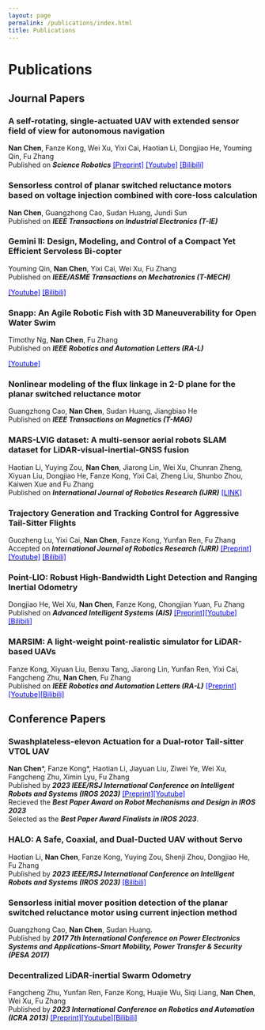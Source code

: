```yaml
---
layout: page
permalink: /publications/index.html
title: Publications
---
```


# Publications

## Journal Papers

### A self-rotating, single-actuated UAV with extended sensor field of view for autonomous navigation
**Nan Chen**, Fanze Kong, Wei Xu, Yixi Cai, Haotian Li, Dongjiao He, Youming Qin, Fu Zhang
<br>Published on ***Science Robotics*** 
[<font color=blue>[Preprint]</font>](https://mars.hku.hk/papers/scirobotics.ade4538_.pdf)
[<font color=blue>[Youtube]</font>](https://youtu.be/lrEJnJrRJsQ?si=AjWy0GhPUC-1RrOC)
[<font color=blue>[Bilibili]</font>](https://www.bilibili.com/video/BV1Ro4y1i7mE)

### Sensorless control of planar switched reluctance motors based on voltage injection combined with core-loss calculation
**Nan Chen**, Guangzhong Cao, Sudan Huang, Jundi Sun
<br>Published on ***IEEE Transactions on Industrial Electronics (T-IE)***


### Gemini II: Design, Modeling, and Control of a Compact Yet Efficient Servoless Bi-copter
Youming Qin, **Nan Chen**, Yixi Cai, Wei Xu, Fu Zhang
<br>Published on ***IEEE/ASME Transactions on Mechatronics (T-MECH)***
<!-- [<font color=blue>[Preprint]</font>](https://mars.hku.hk/papers/scirobotics.ade4538_.pdf) -->
[<font color=blue>[Youtube]</font>](https://www.youtube.com/watch?v=qGhQbPtp7Sw)
[<font color=blue>[Bilibili]</font>](https://www.bilibili.com/video/BV17R4y1L7d3/?spm_id_from=333.999.0.0&vd_source=529f674babcef1c7b0b6fe455ad82cdb)


### Snapp: An Agile Robotic Fish with 3D Maneuverability for Open Water Swim
Timothy Ng, **Nan Chen**, Fu Zhang
<br>Published on ***IEEE Robotics and Automation Letters (RA-L)***
<!-- [<font color=blue>[Preprint]</font>](https://mars.hku.hk/papers/scirobotics.ade4538_.pdf) -->
[<font color=blue>[Youtube]</font>](https://www.youtube.com/watch?v=1bGmlN0Jriw)


### Nonlinear modeling of the flux linkage in 2-D plane for the planar switched reluctance motor
Guangzhong Cao, **Nan Chen**, Sudan Huang, Jiangbiao He
<br>Published on ***IEEE Transactions on Magnetics (T-MAG)***

### MARS-LVIG dataset: A multi-sensor aerial robots SLAM dataset for LiDAR-visual-inertial-GNSS fusion
Haotian Li, Yuying Zou, **Nan Chen**, Jiarong Lin, Wei Xu, Chunran Zheng, Xiyuan Liu, Dongjiao He, Fanze Kong, Yixi Cai, Zheng Liu, Shunbo Zhou, Kaiwen Xue and Fu Zhang
<br>Published on ***International Journal of Robotics Research (IJRR)*** 
[<font color=blue>[LINK]</font>](https://mars.hku.hk/dataset.html)

### Trajectory Generation and Tracking Control for Aggressive Tail-Sitter Flights
Guozheng Lu, Yixi Cai, **Nan Chen**, Fanze Kong, Yunfan Ren, Fu Zhang
<br>Accepted on ***International Journal of Robotics Research (IJRR)*** 
[<font color=blue>[Preprint]</font>](https://arxiv.org/pdf/2212.11552.pdf)
[<font color=blue>[Youtube]</font>](https://youtu.be/2x_bLbVuyrk?si=on8mgj96K2cthpsA)
[<font color=blue>[Bilibili]</font>](https://www.bilibili.com/video/BV1Z84y1s7BR)


### Point‐LIO: Robust High‐Bandwidth Light Detection and Ranging Inertial Odometry 
Dongjiao He, Wei Xu, **Nan Chen**, Fanze Kong, Chongjian Yuan, Fu Zhang
<br>Published on ***Advanced Intelligent Systems (AIS)*** [<font color=blue>[Preprint]</font>](https://onlinelibrary.wiley.com/doi/epdf/10.1002/aisy.202200459)[<font color=blue>[Youtube]</font>](https://youtu.be/oS83xUs42Uw?si=aHDnNhM_4xNcFXU-)[<font color=blue>[Bilibili]</font>](https://www.bilibili.com/video/BV1xL411R7Yq)


### MARSIM: A light-weight point-realistic simulator for LiDAR-based UAVs
Fanze Kong, Xiyuan Liu, Benxu Tang, Jiarong Lin, Yunfan Ren, Yixi Cai, Fangcheng Zhu, **Nan Chen**, Fu Zhang
<br>Published on ***IEEE Robotics and Automation Letters (RA-L)*** [<font color=blue>[Preprint]</font>](https://arxiv.org/abs/2211.10716.pdf)[<font color=blue>[Youtube]</font>](https://youtu.be/hiRtcq-5lN0?si=ELwVtgSFala3ncQU)[<font color=blue>[Bilibili]</font>](https://www.bilibili.com/video/BV1M84y117KG)




## Conference Papers

### Swashplateless-elevon Actuation for a Dual-rotor Tail-sitter VTOL UAV
**Nan Chen**\*, Fanze Kong\*, Haotian Li, Jiayuan Liu, Ziwei Ye, Wei Xu, Fangcheng Zhu, Ximin Lyu, Fu Zhang
<br>Published by ***2023 IEEE/RSJ International Conference on Intelligent Robots and Systems (IROS 2023)*** [<font color=blue>[Preprint]</font>](https://arxiv.org/abs/2309.13559.pdf)[<font color=blue>[Youtube]</font>](https://youtu.be/Sx9Rk4Zf7sQ?si=-JGP7CZFW_FYLHKX)
<br>Recieved the ***Best Paper Award on Robot Mechanisms and Design in IROS 2023***
<br>Selected as the ***Best Paper Award Finalists in IROS 2023***.

### HALO: A Safe, Coaxial, and Dual-Ducted UAV without Servo
Haotian Li, **Nan Chen**, Fanze Kong, Yuying Zou, Shenji Zhou, Dongjiao He, Fu Zhang
<br>Published by ***2023 IEEE/RSJ International Conference on Intelligent Robots and Systems (IROS 2023)*** [<font color=blue>[Bilibili]</font>](https://www.bilibili.com/video/BV1ys4y1L7eG)

### Sensorless initial mover position detection of the planar switched reluctance motor using current injection method
Guangzhong Cao, **Nan Chen**, Sudan Huang. 
<br>Published by ***2017 7th International Conference on Power Electronics Systems and Applications-Smart Mobility, Power Transfer & Security (PESA 2017)***

### Decentralized LiDAR-inertial Swarm Odometry
Fangcheng Zhu, Yunfan Ren, Fanze Kong, Huajie Wu, Siqi Liang, **Nan Chen**, Wei Xu, Fu Zhang
<br>Published by ***2023 International Conference on Robotics and Automation (ICRA 2013)*** [<font color=blue>[Preprint]</font>](https://arxiv.org/abs/2209.06628.pdf)[<font color=blue>[Youtube]</font>](https://youtu.be/MxeoKVXrmEs?si=THjCu3x7MQKRYndr)[<font color=blue>[Bilibili]</font>](https://www.bilibili.com/video/BV1dg411m7Co)

